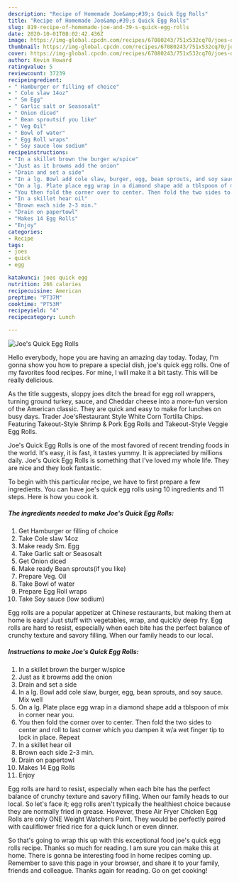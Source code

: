 ```yaml
---
description: "Recipe of Homemade Joe&amp;#39;s Quick Egg Rolls"
title: "Recipe of Homemade Joe&amp;#39;s Quick Egg Rolls"
slug: 819-recipe-of-homemade-joe-and-39-s-quick-egg-rolls
date: 2020-10-01T08:02:42.436Z
image: https://img-global.cpcdn.com/recipes/67080243/751x532cq70/joes-quick-egg-rolls-recipe-main-photo.jpg
thumbnail: https://img-global.cpcdn.com/recipes/67080243/751x532cq70/joes-quick-egg-rolls-recipe-main-photo.jpg
cover: https://img-global.cpcdn.com/recipes/67080243/751x532cq70/joes-quick-egg-rolls-recipe-main-photo.jpg
author: Kevin Howard
ratingvalue: 5
reviewcount: 37239
recipeingredient:
- " Hamburger or filling of choice"
- " Cole slaw 14oz"
- " Sm Egg"
- " Garlic salt or Seasosalt"
- " Onion diced"
- " Bean sproutsif you like"
- " Veg Oil"
- " Bowl of water"
- " Egg Roll wraps"
- " Soy sauce low sodium"
recipeinstructions:
- "In a skillet brown the burger w/spice"
- "Just as it browms add the onion"
- "Drain and set a side"
- "In a lg. Bowl add cole slaw, burger, egg, bean sprouts, and soy sauce. Mix well"
- "On a lg. Plate place egg wrap in a diamond shape add a tblspoon of mix in corner near you."
- "You then fold the corner over to center. Then fold the two sides to center and roll to last corner which you dampen it w/a wet finger tip to lpck in place. Repeat"
- "In a skillet hear oil"
- "Brown each side 2-3 min."
- "Drain on papertowl"
- "Makes 14 Egg Rolls"
- "Enjoy"
categories:
- Recipe
tags:
- joes
- quick
- egg

katakunci: joes quick egg 
nutrition: 266 calories
recipecuisine: American
preptime: "PT37M"
cooktime: "PT53M"
recipeyield: "4"
recipecategory: Lunch

---
```



![Joe&#39;s Quick Egg Rolls](https://img-global.cpcdn.com/recipes/67080243/751x532cq70/joes-quick-egg-rolls-recipe-main-photo.jpg)

Hello everybody, hope you are having an amazing day today. Today, I'm gonna show you how to prepare a special dish, joe&#39;s quick egg rolls. One of my favorites food recipes. For mine, I will make it a bit tasty. This will be really delicious.

As the title suggests, sloppy joes ditch the bread for egg roll wrappers, turning ground turkey, sauce, and Cheddar cheese into a more-fun version of the American classic. They are quick and easy to make for lunches on busy days. Trader Joe&#39;sRestaurant Style White Corn Tortilla Chips. Featuring Takeout-Style Shrimp &amp; Pork Egg Rolls and Takeout-Style Veggie Egg Rolls.

Joe&#39;s Quick Egg Rolls is one of the most favored of recent trending foods in the world. It's easy, it is fast, it tastes yummy. It is appreciated by millions daily. Joe&#39;s Quick Egg Rolls is something that I've loved my whole life. They are nice and they look fantastic.


To begin with this particular recipe, we have to first prepare a few ingredients. You can have joe&#39;s quick egg rolls using 10 ingredients and 11 steps. Here is how you cook it.

<!--inarticleads1-->

##### The ingredients needed to make Joe&#39;s Quick Egg Rolls:

1. Get  Hamburger or filling of choice
1. Take  Cole slaw 14oz
1. Make ready  Sm. Egg
1. Take  Garlic salt or Seasosalt
1. Get  Onion diced
1. Make ready  Bean sprouts(if you like)
1. Prepare  Veg. Oil
1. Take  Bowl of water
1. Prepare  Egg Roll wraps
1. Take  Soy sauce (low sodium)


Egg rolls are a popular appetizer at Chinese restaurants, but making them at home is easy! Just stuff with vegetables, wrap, and quickly deep fry. Egg rolls are hard to resist, especially when each bite has the perfect balance of crunchy texture and savory filling. When our family heads to our local. 

<!--inarticleads2-->

##### Instructions to make Joe&#39;s Quick Egg Rolls:

1. In a skillet brown the burger w/spice
1. Just as it browms add the onion
1. Drain and set a side
1. In a lg. Bowl add cole slaw, burger, egg, bean sprouts, and soy sauce. Mix well
1. On a lg. Plate place egg wrap in a diamond shape add a tblspoon of mix in corner near you.
1. You then fold the corner over to center. Then fold the two sides to center and roll to last corner which you dampen it w/a wet finger tip to lpck in place. Repeat
1. In a skillet hear oil
1. Brown each side 2-3 min.
1. Drain on papertowl
1. Makes 14 Egg Rolls
1. Enjoy


Egg rolls are hard to resist, especially when each bite has the perfect balance of crunchy texture and savory filling. When our family heads to our local. So let&#39;s face it; egg rolls aren&#39;t typically the healthiest choice because they are normally fried in grease. However, these Air Fryer Chicken Egg Rolls are only ONE Weight Watchers Point. They would be perfectly paired with cauliflower fried rice for a quick lunch or even dinner. 

So that's going to wrap this up with this exceptional food joe&#39;s quick egg rolls recipe. Thanks so much for reading. I am sure you can make this at home. There is gonna be interesting food in home recipes coming up. Remember to save this page in your browser, and share it to your family, friends and colleague. Thanks again for reading. Go on get cooking!
